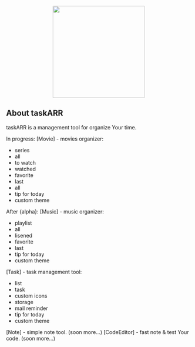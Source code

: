<p align="center"><a href="https://laravel.com" target="_blank"><img src="https://github.com/dbetlej/taskARR/blob/master/public/img/taskARR.png?raw=true" width="250"></a></p>

## About taskARR

taskARR is a management tool for organize Your time. 

In progress:
[Movie] - movies organizer:
- series
- all
- to watch
- watched
- favorite
- last
- all
- tip for today
- custom theme

After {alpha}:
[Music] - music organizer: 
- playlist
- all
- lisened
- favorite
- last
- tip for today
- custom theme

[Task] - task management tool:
- list
- task
- custom icons
- storage
- mail reminder
- tip for today
- custom theme

[Note] - simple note tool. (soon more...)
[CodeEditor] - fast note & test Your code. (soon more...)